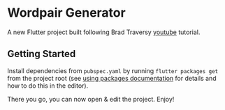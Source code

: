# Wordpair Generator

A new Flutter project built following Brad Traversy [youtube](https://www.youtube.com/watch?v=1gDhl4leEzA) tutorial.

## Getting Started

Install dependencies from `pubspec.yaml` by running `flutter packages get` from the project root (see [using packages documentation](https://flutter.io/using-packages/#adding-a-package-dependency-to-an-app) for details and how to do this in the editor).

There you go, you can now open & edit the project. Enjoy!

